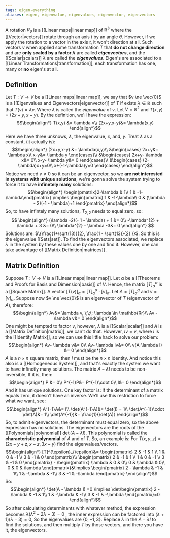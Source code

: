 ```yaml
---
tags: eigen-everything
aliases: eigen, eigenvalue, eigenvalues, eigenvector, eigenvectors
---
```

A rotation $R_{\theta}$ is a [[Linear maps|linear map]] of $\mathbb{R^{3}}$ where the [[Vector|vectors]] rotate through an axis $t$ by an angle $\theta$. However, if we apply the rotation to a vector in the axis $t$, it won't direction at all. Such vectors $v$ when applied some transformation $T$ that **do not change direction** and are **only scaled by a factor $\lambda$** are called ***eigenvectors***, and the [[Scalar|scalars]] $\lambda$ are called the ***eigenvalues***. 
Eigen's are associated to a [[Linear Transformations|transformation]], each transformation has one, many or **no** eigen's at all.
## Definition
Let $T:V \rightarrow V$ be a [[Linear maps|linear map]], we say that $v \ne \vec{0}$ is a [[Eigenvalues and Eigenvectors|eigenvector]] of $T$ if exists $\lambda \in \mathbb{R}$ such that $T(v) = \lambda v$. Where $\lambda$ is called the *eigenvalue* of $v$.
Let $V = \mathbb{R}^{2}$ and $T(x,y) = (2x+y, x-y)$. By the definition, we'll have the expression:
$$\begin{align*}
T(x,y) &= \lambda v\\
(2x+y,x-y)&= \lambda(x,y)
\end{align*}$$
Here we have three unknows, $\lambda$, the eigenvalue, $x$, and, $y$. Treat $\lambda$ as a constant, (it actually is):
$$\begin{align*}
(2x+y,x-y) &= \lambda(x,y)\\
&\begin{cases}
2x+y&= \lambda x\\
x-y&= \lambda y
\end{cases}\\
&\begin{cases}
2x+y- \lambda x&= 0\\
x-y- \lambda y&= 0
\end{cases}\\
&\begin{cases}
(2-\lambda)x+y=0\\
x+(-1-\lambda)y=0
\end{cases}
\end{align*}$$
Notice we need $v \ne 0$ so it can be an eigenvector, so we **are not interested in systems with unique solutions**, we're gonna solve the system trying to force it to have **infinetely many** solutions:
$$\begin{align*}
\begin{pmatrix}2-\lambda & 1\\
1 & -1-\lambda\end{pmatrix} \implies
\begin{pmatrix}
 1 & -1-\lambda\\
0 & (\lambda - 2)(-1 - \lambda)+1 
\end{pmatrix}
\end{align*}$$
So, to have infintely many solutions, $T_{2,2}$ needs to equal zero, so:
$$
\begin{align*}
(\lambda -2)(- 1 - \lambda) + 1 &= 0\\
-\lambda^{2} + \lambda + 3 &= 0\\
\lambda^{2} - \lambda -3&= 0
\end{align*}
$$
Solutions are: $\{\frac{1+\sqrt(13)}{2}, \frac{1 - \sqrt(13)}{2} \}$. So this is the eigenvalue [[Sets|set]]. To find the eigenvectors associated, we replace $\lambda$ in the system by these values one by one and find it. However, one can take advantage of [[Matrix Definition|matrices]] .
## Matrix Definition
Suppose $T:V \rightarrow V$ is a [[Linear maps|linear map]]. Let $\alpha$ be a [[Theorems and Proofs for Basis and Dimension|basis]] of $V$. Hence, the matrix $[T]^{\alpha}_{\alpha}$ is a [[Square Matrix]]. A vector $[T(v)]_{\alpha} = [T]^{\alpha}_{\alpha} \cdot [v]_{\alpha}$. Let $A = [T]^{\alpha}_{\alpha}$ and $v = [v]_{\alpha}$. Suppose now $v \ne \vec{0}$ is an eigenvector of $T$ (eigenvector of $A$), therefore:
$$\begin{align*}
Av&= \lambda v, \;\;\; \lambda \in \mathbb{Rr}\\
Av - \lambda v&=  0
\end{align*}$$
One might be tempted to factor $v$, however, $\lambda$ is a [[Scalar|scalar]] and $A$ is a [[Matrix Definition|matrix]], we can't do that. However, $Iv = v$, where $I$ is the [[Identity Matrix]], so we can use this little hack to solve our problem:
$$\begin{align*}
Av- \lambda v&= 0\\
Av- \lambda Iv&= 0\\
v(A-\lambda I) &= 0 
\end{align*}$$
$A$ is a $n \times n$ square matrix, then $I$ must be the $n \times n$ identity. And notice this also is a [[Homogeneous System]], and that's exactly the system we want to have infinetly many solutions.
The matrix $A - \lambda I$ needs to be non-inversible, If it is, then:
$$\begin{align*}
P &= 0\\
P^{-1}P&= P^{-1}\cdot 0\\
I&= 0
\end{align*}$$
And it has unique solutions. One key factor is: if the determinant of a matrix equals zero, it doesn't have an inverse. We'll use this restriction to force what we want, see:
$$\begin{align*}
A^{-1}A&= I\\
\det(A^{-1}A)&= \det(I) = 1\\
\det(A^{-1})\cdot \det(A)&= 1\\
\det(A^{-1})&= \frac{1}{\det(A)}
\end{align*}$$
So, to admit eigenvectors, the determinant must equal zero, so the above expression has no solutions.
The eigenvectors are the roots of the [[Polynomials|polynomial]] $\det(A-\lambda I)$. This polynomial is called the **characteristic polynomial** of $A$ and of $T$. So, an example is:
For $T(x,y,z)=(2x-y+z,x-z,3x-y)$ find the eigenvalues/vectors.
$$\begin{align*}
[T]^{\epsilon}_{\epsilon}&= \begin{pmatrix}
2 & -1 & 1 \\
1 & 0 & -1 \\
3 & -1 & 0 
\end{pmatrix}\\
\begin{pmatrix}
2 & -1 & 1 \\
1 & 0 & -1 \\
3 & -1 & 0 
\end{pmatrix} - \begin{pmatrix}
\lambda  & 0 & 0\\
0 & \lambda & 0\\
0 & 0 & \lambda
\end{pmatrix}&\implies \begin{pmatrix}
2 - \lambda  & -1 & 1\\
1 & -\lambda & -1\\
3 & -1 & -\lambda
\end{pmatrix} 
\end{align*}$$
So:
$$\begin{align*}
\det(A - \lambda I) =0 \implies \det\begin{pmatrix}
2 - \lambda  & -1 & 1\\
1 & -\lambda & -1\\
3 & -1 & -\lambda
\end{pmatrix}=0
\end{align*}$$
So after calculating determinants with whatever method, the expression becomes $\lambda(\lambda^{2}-2\lambda -3)=0$ , the inner expression can be factored into $(\lambda + 1)(\lambda - 3) = 0$, So the eigenvalues are $\{0, -1, 3\}$. Replace $\lambda$ in the $A - \lambda I$ to find the solutions, and then multiply $T$ by those vectors, and there you have it, the eigenvectors.